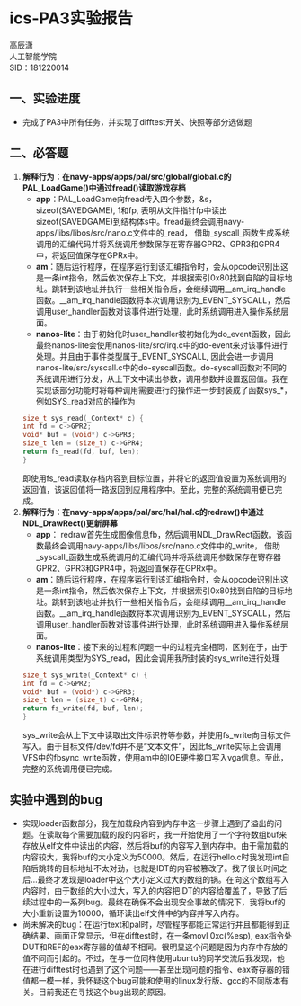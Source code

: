 # ics-PA3实验报告
高辰潇  
人工智能学院  
SID：181220014

## 一、实验进度
+ 完成了PA3中所有任务，并实现了difftest开关、快照等部分选做题

## 二、必答题
1. **解释行为：在navy-apps/apps/pal/src/global/global.c的PAL_LoadGame()中通过fread()读取游戏存档**
   + **app**：PAL_LoadGame向fread传入四个参数，&s，sizeof(SAVEDGAME), 1和fp, 表明从文件指针fp中读出sizeof(SAVEDGAME)到结构体s中。fread最终会调用navy-apps/libs/libos/src/nano.c文件中的_read， 借助_syscall_函数生成系统调用的汇编代码并将系统调用参数保存在寄存器GPR2、GPR3和GPR4中，将返回值保存在GPRx中。
   + **am**：随后运行程序，在程序运行到该汇编指令时，会从opcode识别出这是一条int指令，然后依次保存上下文，并根据索引0x80找到自陷的目标地址。跳转到该地址并执行一些相关指令后，会继续调用__am_irq_handle函数。__am_irq_handle函数将本次调用识别为_EVENT_SYSCALL，然后调用user_handler函数对该事件进行处理，此时系统调用进入操作系统层面。
   + **nanos-lite**：由于初始化时user_handler被初始化为do_event函数，因此最终nanos-lite会使用nanos-lite/src/irq.c中的do-event来对该事件进行处理。并且由于事件类型属于_EVENT_SYSCALL, 因此会进一步调用nanos-lite/src/syscall.c中的do-syscall函数。do-syscall函数对不同的系统调用进行分发，从上下文中读出参数，调用参数并设置返回值。我在实现该部分功能时将每种调用需要进行的操作进一步封装成了函数sys_*，例如SYS_read对应的操作为
    ```c
    size_t sys_read(_Context* c) {
    int fd = c->GPR2;
    void* buf = (void*) c->GPR3;
    size_t len = (size_t) c->GPR4;
    return fs_read(fd, buf, len);
    }
    ```
    即使用fs_read读取存档内容到目标位置，并将它的返回值设置为系统调用的返回值，该返回值将一路返回到应用程序中。至此，完整的系统调用便已完成。
2. **解释行为：在navy-apps/apps/pal/src/hal/hal.c的redraw()中通过NDL_DrawRect()更新屏幕**
   + **app**： redraw首先生成图像信息fb，然后调用NDL_DrawRect函数。该函数最终会调用navy-apps/libs/libos/src/nano.c文件中的_write， 借助_syscall_函数生成系统调用的汇编代码并将系统调用参数保存在寄存器GPR2、GPR3和GPR4中，将返回值保存在GPRx中。
   + **am**：随后运行程序，在程序运行到该汇编指令时，会从opcode识别出这是一条int指令，然后依次保存上下文，并根据索引0x80找到自陷的目标地址。跳转到该地址并执行一些相关指令后，会继续调用__am_irq_handle函数。__am_irq_handle函数将本次调用识别为_EVENT_SYSCALL，然后调用user_handler函数对该事件进行处理，此时系统调用进入操作系统层面。 
   + **nanos-lite**：接下来的过程和问题一中的过程完全相同，区别在于，由于系统调用类型为SYS_read，因此会调用我所封装的sys_write进行处理
    ```c
    size_t sys_write(_Context* c) {
    int fd = c->GPR2;
    void* buf = (void*) c->GPR3;
    size_t len = (size_t) c->GPR4;
    return fs_write(fd, buf, len);
    }
    ```
    sys_write会从上下文中读取出文件标识符等参数，并使用fs_write向目标文件写入。由于目标文件/dev/fd并不是“文本文件”，因此fs_write实际上会调用VFS中的fbsync_write函数，使用am中的IOE硬件接口写入vga信息。至此，完整的系统调用便已完成。

## 实验中遇到的bug
+ 实现loader函数部分，我在加载段内容到内存中这一步骤上遇到了溢出的问题。在读取每个需要加载的段的内容时，我一开始使用了一个字符数组buf来存放从elf文件中读出的内容，然后将buf的内容写入到内存中。由于需加载的内容较大，我将buf的大小定义为50000。然后，在运行hello.c时我发现int自陷后跳转的目标地址不太对劲，也就是IDT的内容被篡改了。找了很长时间之后...最终才发现是loader中这个大小定义过大的数组的锅。在向这个数组写入内容时，由于数组的大小过大，写入的内容把IDT的内容给覆盖了，导致了后续过程中的一系列bug。最终在确保不会出现安全事故的情况下，我将buf的大小重新设置为10000，循环读出elf文件中的内容并写入内存。
+ 尚未解决的bug：在运行text和pal时，尽管程序都能正常运行并且都能得到正确结果、画面正常显示，但在difftest时，在一条movl 0xc(%esp), eax指令处DUT和REF的eax寄存器的值却不相同。很明显这个问题是因为内存中存放的值不同而引起的。不过，在与一位同样使用ubuntu的同学交流后我发现，他在进行difftest时也遇到了这个问题——甚至出现问题的指令、eax寄存器的错值都一模一样，我怀疑这个bug可能和使用的linux发行版、gcc的不同版本有关。目前我还在寻找这个bug出现的原因。

